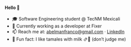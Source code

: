 #### Hello 🍳

- 🎓 Software Engineering student @ TecNM Mexicali  
- 🔭 Currently working as a developer at Fixer  
- 📫 Reach me at: abelmanfranco@gmail.com · [LinkedIn](https://www.linkedin.com/in/andrea-belman-0a4383216/)  
- 🎈 Fun fact: I like tamales with milk 🫔🥛 (don’t judge me)
